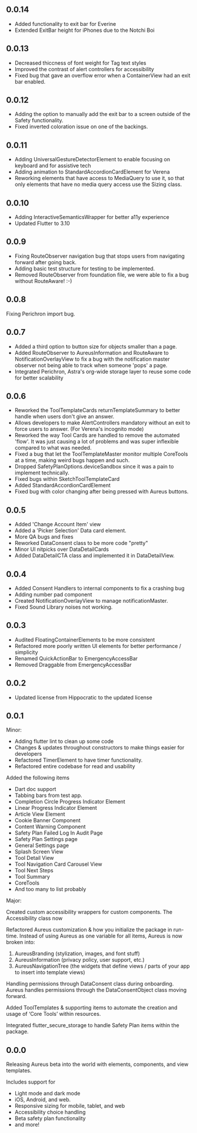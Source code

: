 ## 0.0.14
- Added functionality to exit bar for Everine
- Extended ExitBar height for iPhones due to the Notchi Boi

## 0.0.13
- Decreased thiccness of font weight for Tag text styles 
- Improved the contrast of alert controllers for accessibility
- Fixed bug that gave an overflow error when a ContainerView had an exit bar enabled.

## 0.0.12
- Adding the option to manually add the exit bar to a screen outside of the Safety functionality. 
- Fixed inverted coloration issue on one of the backings.

## 0.0.11
- Adding UniversalGestureDetectorElement to enable focusing on keyboard and for assistive tech 
- Adding animation to StandardAccordionCardElement for Verena
- Reworking elements that have access to MediaQuery to use it, so that only elements that have no media query access use the Sizing class. 

## 0.0.10
- Adding InteractiveSemanticsWrapper for better a11y experience
- Updated Flutter to 3.10

## 0.0.9
- Fixing RouteObserver navigation bug that stops 
users from navigating forward after going back.
- Adding basic test structure for testing to be implemented. 
- Removed RouteObserver from foundation file, we were able to fix a bug without RouteAware! :-)

## 0.0.8
Fixing Perichron import bug.

## 0.0.7
- Added a third option to button size for objects smaller than a page.
- Added RouteObserver to AureusInformation and RouteAware to NotificationOverlayView to fix a bug with the notification master observer not being able to track when someone 'pops' a page. 
- Integrated Perichron, Astra's org-wide storage layer to reuse some code for better 
scalability

## 0.0.6
- Reworked the ToolTemplateCards returnTemplateSummary to better handle when 
users don't give an answer. 
- Allows developers to make AlertControllers mandatory without an exit to force 
users to answer. (For Verena's incognito mode)
- Reworked the way Tool Cards are handled to remove the automated 'flow'. It was 
just causing a lot of problems and was super inflexible compared to what was needed. 
- Fixed a bug that let the ToolTemplateMaster monitor multiple CoreTools at a time, 
making weird bugs happen and such. 
- Dropped SafetyPlanOptions.deviceSandbox since it was a pain to implement technically. 
- Fixed bugs within SketchToolTemplateCard
- Added StandardAccordionCardElement
- Fixed bug with color changing after being pressed with Aureus buttons.

## 0.0.5
- Added 'Change Account Item' view
- Added a 'Picker Selection' Data card element.  
- More QA bugs and fixes 
- Reworked DataConsent class to be more code "pretty"
- Minor UI nitpicks over DataDetailCards
- Added DataDetailCTA class and implemented it in DataDetailView.

## 0.0.4
- Added Consent Handlers to internal components to fix a crashing bug
- Adding number pad component
- Created NotificationOverlayView to manage notificationMaster.
- Fixed Sound Library noises not working. 

## 0.0.3 
- Audited FloatingContainerElements to be more consistent 
- Refactored more poorly written UI elements for better performance / simplicity 
- Renamed QuickActionBar to EmergencyAccessBar
- Removed Draggable from EmergencyAccessBar

## 0.0.2 
- Updated license from Hippocratic to the updated license

## 0.0.1
Minor: 
* Adding flutter lint to clean up some code
* Changes & updates throughout constructors to make things easier for developers
* Refactored TimerElement to have timer functionality. 
* Refactored entire codebase for read and usability

Added the following items
- Dart doc support
- Tabbing bars from test app.
- Completion Circle Progress Indicator Element 
- Linear Progress Indicator Element
- Article View Element
- Cookie Banner Component
- Content Warning Component
- Safety Plan Failed Log In Audit Page
- Safety Plan Settings page
- General Settings page
- Splash Screen View
- Tool Detail View
- Tool Navigation Card Carousel View
- Tool Next Steps 
- Tool Summary
- CoreTools
- And too many to list probably

Major:

Created custom accessibility wrappers for custom components. The Accessibility class now 

Refactored Aureus customization & how you initialize the package in run-time. Instead of using Aureus as one variable for all items, Aureus is now broken into: 
1. AureusBranding (stylization, images, and font stuff)
2. AureusInformation (privacy policy, user support, etc.)
3. AureusNavigationTree (the widgets that define views / parts of your app to insert into template views)

Handling permissions through DataConsent class during onboarding. Aureus handles permissions through the DataConsentObject class moving forward. 

Added ToolTemplates & supporting items to automate the creation and usage of ‘Core Tools’ within resources. 

Integrated flutter_secure_storage to handle Safety Plan items within the package. 

## 0.0.0
Releasing Aureus beta into the world with elements, components, and view templates.

Includes support for
* Light mode and dark mode
* iOS, Android, and web. 
* Responsive sizing for mobile, tablet, and web
* Accessibility choice handling 
* Beta safety plan functionality
* and more! 
